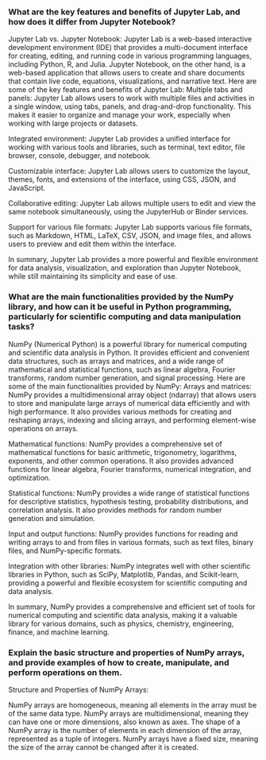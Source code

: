 ### What are the key features and benefits of Jupyter Lab, and how does it differ from Jupyter Notebook?

Jupyter Lab vs. Jupyter Notebook:
Jupyter Lab is a web-based interactive development environment (IDE) that provides a multi-document interface for creating, editing, and running code in various programming languages, including Python, R, and Julia. Jupyter Notebook, on the other hand, is a web-based application that allows users to create and share documents that contain live code, equations, visualizations, and narrative text. Here are some of the key features and benefits of Jupyter Lab:
Multiple tabs and panels: Jupyter Lab allows users to work with multiple files and activities in a single window, using tabs, panels, and drag-and-drop functionality. This makes it easier to organize and manage your work, especially when working with large projects or datasets.

Integrated environment: Jupyter Lab provides a unified interface for working with various tools and libraries, such as terminal, text editor, file browser, console, debugger, and notebook.

Customizable interface: Jupyter Lab allows users to customize the layout, themes, fonts, and extensions of the interface, using CSS, JSON, and JavaScript.

Collaborative editing: Jupyter Lab allows multiple users to edit and view the same notebook simultaneously, using the JupyterHub or Binder services.

Support for various file formats: Jupyter Lab supports various file formats, such as Markdown, HTML, LaTeX, CSV, JSON, and image files, and allows users to preview and edit them within the interface.

In summary, Jupyter Lab provides a more powerful and flexible environment for data analysis, visualization, and exploration than Jupyter Notebook, while still maintaining its simplicity and ease of use.


### What are the main functionalities provided by the NumPy library, and how can it be useful in Python programming, particularly for scientific computing and data manipulation tasks?

NumPy (Numerical Python) is a powerful library for numerical computing and scientific data analysis in Python. It provides efficient and convenient data structures, such as arrays and matrices, and a wide range of mathematical and statistical functions, such as linear algebra, Fourier transforms, random number generation, and signal processing. Here are some of the main functionalities provided by NumPy:
Arrays and matrices: NumPy provides a multidimensional array object (ndarray) that allows users to store and manipulate large arrays of numerical data efficiently and with high performance. It also provides various methods for creating and reshaping arrays, indexing and slicing arrays, and performing element-wise operations on arrays.

Mathematical functions: NumPy provides a comprehensive set of mathematical functions for basic arithmetic, trigonometry, logarithms, exponents, and other common operations. It also provides advanced functions for linear algebra, Fourier transforms, numerical integration, and optimization.

Statistical functions: NumPy provides a wide range of statistical functions for descriptive statistics, hypothesis testing, probability distributions, and correlation analysis. It also provides methods for random number generation and simulation.

Input and output functions: NumPy provides functions for reading and writing arrays to and from files in various formats, such as text files, binary files, and NumPy-specific formats.

Integration with other libraries: NumPy integrates well with other scientific libraries in Python, such as SciPy, Matplotlib, Pandas, and Scikit-learn, providing a powerful and flexible ecosystem for scientific computing and data analysis.

In summary, NumPy provides a comprehensive and efficient set of tools for numerical computing and scientific data analysis, making it a valuable library for various domains, such as physics, chemistry, engineering, finance, and machine learning.

### Explain the basic structure and properties of NumPy arrays, and provide examples of how to create, manipulate, and perform operations on them.
Structure and Properties of NumPy Arrays:

NumPy arrays are homogeneous, meaning all elements in the array must be of the same data type.
NumPy arrays are multidimensional, meaning they can have one or more dimensions, also known as axes.
The shape of a NumPy array is the number of elements in each dimension of the array, represented as a tuple of integers.
NumPy arrays have a fixed size, meaning the size of the array cannot be changed after it is created.